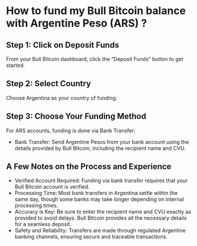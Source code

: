 # How to fund my Bull Bitcoin balance with Argentine Peso (ARS) ?

## Step 1: Click on Deposit Funds
From your Bull Bitcoin dashboard, click the “Deposit Funds” button to get started.

## Step 2: Select Country
Choose Argentina as your country of funding.

## Step 3: Choose Your Funding Method
For ARS accounts, funding is done via Bank Transfer:

- Bank Transfer: Send Argentine Pesos from your bank account using the details provided by Bull Bitcoin, including the recipient name and CVU.

## A Few Notes on the Process and Experience

- Verified Account Required: Funding via bank transfer requires that your Bull Bitcoin account is verified.
- Processing Time: Most bank transfers in Argentina settle within the same day, though some banks may take longer depending on internal processing times.
- Accuracy is Key: Be sure to enter the recipient name and CVU exactly as provided to avoid delays. Bull Bitcoin provides all the necessary details for a seamless deposit.
- Safety and Reliability: Transfers are made through regulated Argentine banking channels, ensuring secure and traceable transactions.